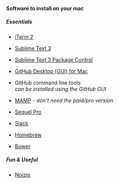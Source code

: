 #### Software to install on your mac

##### Essentials
- [iTerm 2](https://www.iterm2.com)

- [Sublime Text 3](http://www.sublimetext.com/3)

- [Sublime Text 3 Package Control](https://packagecontrol.io/installation)

- [GitHub Desktop (GUI) for Mac](https://desktop.github.com)

- GitHub command line tools  
_can be installed using the GitHub GUI_

- [MAMP](https://www.mamp.info/en/) - *don’t need the paid/pro version*  

- [Sequel Pro](http://www.sequelpro.com)

- [Slack](https://dinnerlab.slack.com/getting-started)

- [Homebrew](http://brew.sh)

- [Bower](http://bower.io)

##### Fun & Useful
- [Noizio](http://noiz.io)